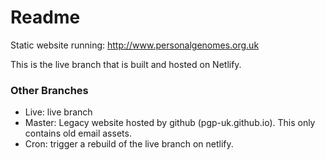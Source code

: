 # Readme

Static website running: http://www.personalgenomes.org.uk

This is the live branch that is built and hosted on Netlify.

### Other Branches

* Live: live branch
* Master: Legacy website hosted by github (pgp-uk.github.io). This only contains old email assets.
* Cron: trigger a rebuild of the live branch on netlify.

